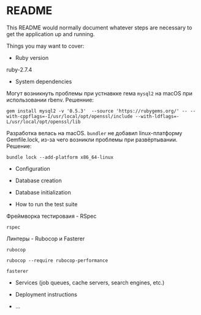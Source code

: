 # README

This README would normally document whatever steps are necessary to get the
application up and running.

Things you may want to cover:

* Ruby version

ruby-2.7.4

* System dependencies

Могут возникнуть проблемы при устнавкке гема `mysql2` на macOS при использовании rbenv. Решенние:
```shell
gem install mysql2 -v '0.5.3'  --source 'https://rubygems.org/' -- --with-cppflags=-I/usr/local/opt/openssl/include --with-ldflags=-L/usr/local/opt/openssl/lib
```

Разработка велась на macOS. `bundler` не добавил linux-платформу Gemfile.lock, из-за чего возникли проблемы при развёртывании. Решение:
```shell
bundle lock --add-platform x86_64-linux
```

* Configuration

* Database creation

* Database initialization

* How to run the test suite

Фреймворка тестироваия - RSpec
```shell
rspec
```
Линтеры - Rubocop и Fasterer
```shell
rubocop

rubocop --require rubocop-performance

fasterer
```
* Services (job queues, cache servers, search engines, etc.)

* Deployment instructions

* ...
